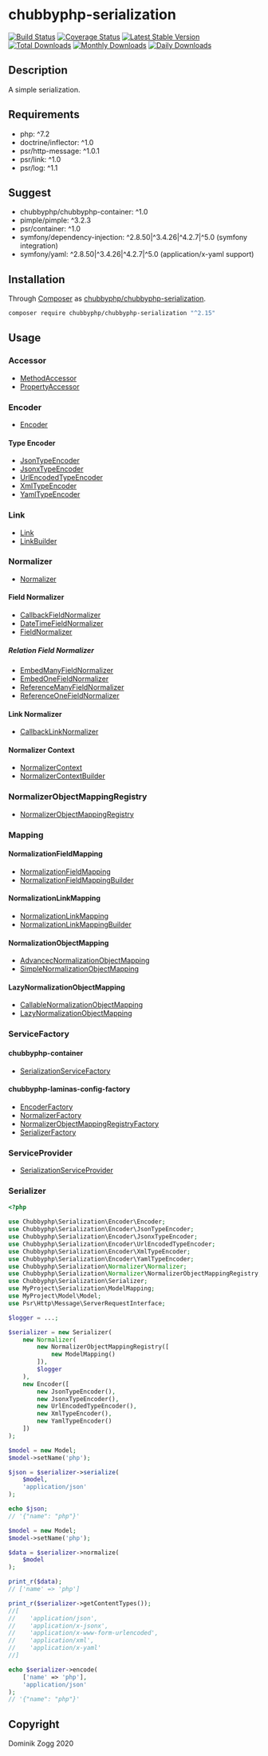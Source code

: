 # chubbyphp-serialization

[![Build Status](https://api.travis-ci.org/chubbyphp/chubbyphp-serialization.png?branch=master)](https://travis-ci.org/chubbyphp/chubbyphp-serialization)
[![Coverage Status](https://coveralls.io/repos/github/chubbyphp/chubbyphp-serialization/badge.svg?branch=master)](https://coveralls.io/github/chubbyphp/chubbyphp-serialization?branch=master)
[![Latest Stable Version](https://poser.pugx.org/chubbyphp/chubbyphp-serialization/v/stable.png)](https://packagist.org/packages/chubbyphp/chubbyphp-serialization)
[![Total Downloads](https://poser.pugx.org/chubbyphp/chubbyphp-serialization/downloads.png)](https://packagist.org/packages/chubbyphp/chubbyphp-serialization)
[![Monthly Downloads](https://poser.pugx.org/chubbyphp/chubbyphp-serialization/d/monthly)](https://packagist.org/packages/chubbyphp/chubbyphp-serialization)
[![Daily Downloads](https://poser.pugx.org/chubbyphp/chubbyphp-serialization/d/daily)](https://packagist.org/packages/chubbyphp/chubbyphp-serialization)

## Description

A simple serialization.

## Requirements

 * php: ^7.2
 * doctrine/inflector: ^1.0
 * psr/http-message: ^1.0.1
 * psr/link: ^1.0
 * psr/log: ^1.1

## Suggest

 * chubbyphp/chubbyphp-container: ^1.0
 * pimple/pimple: ^3.2.3
 * psr/container: ^1.0
 * symfony/dependency-injection: ^2.8.50|^3.4.26|^4.2.7|^5.0 (symfony integration)
 * symfony/yaml: ^2.8.50|^3.4.26|^4.2.7|^5.0 (application/x-yaml support)

## Installation

Through [Composer](http://getcomposer.org) as [chubbyphp/chubbyphp-serialization][1].

```sh
composer require chubbyphp/chubbyphp-serialization "^2.15"
```

## Usage

### Accessor

 * [MethodAccessor][2]
 * [PropertyAccessor][3]

### Encoder

 * [Encoder][4]

#### Type Encoder

 * [JsonTypeEncoder][5]
 * [JsonxTypeEncoder][6]
 * [UrlEncodedTypeEncoder][7]
 * [XmlTypeEncoder][8]
 * [YamlTypeEncoder][9]

### Link

 * [Link][10]
 * [LinkBuilder][11]

### Normalizer

 * [Normalizer][12]

#### Field Normalizer

 * [CallbackFieldNormalizer][13]
 * [DateTimeFieldNormalizer][14]
 * [FieldNormalizer][15]

##### Relation Field Normalizer

 * [EmbedManyFieldNormalizer][16]
 * [EmbedOneFieldNormalizer][17]
 * [ReferenceManyFieldNormalizer][18]
 * [ReferenceOneFieldNormalizer][19]

#### Link Normalizer

 * [CallbackLinkNormalizer][20]

#### Normalizer Context

 * [NormalizerContext][21]
 * [NormalizerContextBuilder][22]

### NormalizerObjectMappingRegistry

* [NormalizerObjectMappingRegistry][23]

### Mapping

#### NormalizationFieldMapping

 * [NormalizationFieldMapping][24]
 * [NormalizationFieldMappingBuilder][25]

#### NormalizationLinkMapping

 * [NormalizationLinkMapping][26]
 * [NormalizationLinkMappingBuilder][27]

#### NormalizationObjectMapping

 * [AdvancecNormalizationObjectMapping][28]
 * [SimpleNormalizationObjectMapping][29]

#### LazyNormalizationObjectMapping

 * [CallableNormalizationObjectMapping][30]
 * [LazyNormalizationObjectMapping][31]

### ServiceFactory

#### chubbyphp-container

 * [SerializationServiceFactory][32]

#### chubbyphp-laminas-config-factory

 * [EncoderFactory][40]
 * [NormalizerFactory][41]
 * [NormalizerObjectMappingRegistryFactory][42]
 * [SerializerFactory][43]

### ServiceProvider

* [SerializationServiceProvider][33]

### Serializer

```php
<?php

use Chubbyphp\Serialization\Encoder\Encoder;
use Chubbyphp\Serialization\Encoder\JsonTypeEncoder;
use Chubbyphp\Serialization\Encoder\JsonxTypeEncoder;
use Chubbyphp\Serialization\Encoder\UrlEncodedTypeEncoder;
use Chubbyphp\Serialization\Encoder\XmlTypeEncoder;
use Chubbyphp\Serialization\Encoder\YamlTypeEncoder;
use Chubbyphp\Serialization\Normalizer\Normalizer;
use Chubbyphp\Serialization\Normalizer\NormalizerObjectMappingRegistry;
use Chubbyphp\Serialization\Serializer;
use MyProject\Serialization\ModelMapping;
use MyProject\Model\Model;
use Psr\Http\Message\ServerRequestInterface;

$logger = ...;

$serializer = new Serializer(
    new Normalizer(
        new NormalizerObjectMappingRegistry([
            new ModelMapping()
        ]),
        $logger
    ),
    new Encoder([
        new JsonTypeEncoder(),
        new JsonxTypeEncoder(),
        new UrlEncodedTypeEncoder(),
        new XmlTypeEncoder(),
        new YamlTypeEncoder()
    ])
);

$model = new Model;
$model->setName('php');

$json = $serializer->serialize(
    $model,
    'application/json'
);

echo $json;
// '{"name": "php"}'

$model = new Model;
$model->setName('php');

$data = $serializer->normalize(
    $model
);

print_r($data);
// ['name' => 'php']

print_r($serializer->getContentTypes());
//[
//    'application/json',
//    'application/x-jsonx',
//    'application/x-www-form-urlencoded',
//    'application/xml',
//    'application/x-yaml'
//]

echo $serializer->encode(
    ['name' => 'php'],
    'application/json'
);
// '{"name": "php"}'
```

## Copyright

Dominik Zogg 2020


[1]: https://packagist.org/packages/chubbyphp/chubbyphp-serialization

[2]: doc/Accessor/MethodAccessor.md
[3]: doc/Accessor/PropertyAccessor.md

[4]: doc/Encoder/Encoder.md

[5]: doc/Encoder/JsonTypeEncoder.md
[6]: doc/Encoder/JsonxTypeEncoder.md
[7]: doc/Encoder/UrlEncodedTypeEncoder.md
[8]: doc/Encoder/XmlTypeEncoder.md
[9]: doc/Encoder/YamlTypeEncoder.md

[10]: doc/Link/Link.md
[11]: doc/Link/LinkBuilder.md

[12]: doc/Normalizer/Normalizer.md

[13]: doc/Normalizer/CallbackFieldNormalizer.md
[14]: doc/Normalizer/DateTimeFieldNormalizer.md
[15]: doc/Normalizer/FieldNormalizer.md

[16]: doc/Normalizer/Relation/EmbedManyFieldNormalizer.md
[17]: doc/Normalizer/Relation/EmbedOneFieldNormalizer.md
[18]: doc/Normalizer/Relation/ReferenceManyFieldNormalizer.md
[19]: doc/Normalizer/Relation/ReferenceOneFieldNormalizer.md

[20]: doc/Normalizer/CallbackLinkNormalizer.md

[21]: doc/Normalizer/NormalizerContext.md
[22]: doc/Normalizer/NormalizerContextBuilder.md

[23]: doc/Normalizer/NormalizerObjectMappingRegistry.md

[24]: doc/Mapping/NormalizationFieldMapping.md
[25]: doc/Mapping/NormalizationFieldMappingBuilder.md

[26]: doc/Mapping/NormalizationLinkMapping.md
[27]: doc/Mapping/NormalizationLinkMappingBuilder.md

[28]: doc/Mapping/AdvancedNormalizationObjectMapping.md
[29]: doc/Mapping/SimpleNormalizationObjectMapping.md

[30]: doc/Mapping/CallableNormalizationObjectMapping.md
[31]: doc/Mapping/LazyNormalizationObjectMapping.md

[32]: doc/ServiceFactory/SerializationServiceFactory.md

[33]: doc/ServiceProvider/SerializationServiceProvider.md

[40]: doc/ServiceFactory/EncoderFactory.md
[41]: doc/ServiceFactory/NormalizerFactory.md
[42]: doc/ServiceFactory/NormalizerObjectMappingRegistryFactory.md
[43]: doc/ServiceFactory/SerializerFactory.md
